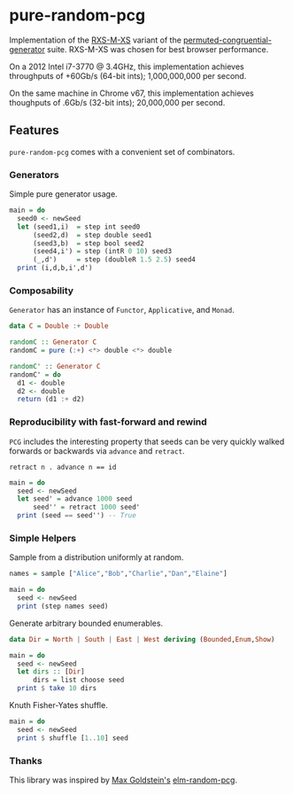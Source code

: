 # pure-random-pcg

Implementation of the [RXS-M-XS](https://en.wikipedia.org/wiki/Permuted_congruential_generator#Variants) variant of the [permuted-congruential-generator](https://en.wikipedia.org/wiki/Permuted_congruential_generator) suite. RXS-M-XS was chosen for best browser performance.

On a 2012 Intel i7-3770 @ 3.4GHz, this implementation achieves throughputs of +60Gb/s (64-bit ints); 1,000,000,000 per second.

On the same machine in Chrome v67, this implementation achieves thoughputs of .6Gb/s (32-bit ints); 20,000,000 per second.

## Features

`pure-random-pcg` comes with a convenient set of combinators.

### Generators 

Simple pure generator usage.

```haskell
main = do
  seed0 <- newSeed
  let (seed1,i)  = step int seed0
      (seed2,d)  = step double seed1
      (seed3,b)  = step bool seed2
      (seed4,i') = step (intR 0 10) seed3
      (_,d')     = step (doubleR 1.5 2.5) seed4
  print (i,d,b,i',d')
```

### Composability

`Generator` has an instance of `Functor`, `Applicative`, and `Monad`.

```haskell
data C = Double :+ Double

randomC :: Generator C
randomC = pure (:+) <*> double <*> double

randomC' :: Generator C
randomC' = do
  d1 <- double
  d2 <- double
  return (d1 :+ d2)
```

### Reproducibility with fast-forward and rewind 

`PCG` includes the interesting property that seeds can be very quickly walked forwards or backwards via `advance` and `retract`.

```retract n . advance n == id```

```haskell
main = do
  seed <- newSeed
  let seed' = advance 1000 seed
      seed'' = retract 1000 seed'
  print (seed == seed'') -- True
```

### Simple Helpers

Sample from a distribution uniformly at random.

```haskell
names = sample ["Alice","Bob","Charlie","Dan","Elaine"]

main = do
  seed <- newSeed
  print (step names seed)
```

Generate arbitrary bounded enumerables.

```haskell
data Dir = North | South | East | West deriving (Bounded,Enum,Show)

main = do
  seed <- newSeed
  let dirs :: [Dir]
      dirs = list choose seed
  print $ take 10 dirs
```

Knuth Fisher-Yates shuffle.

```haskell
main = do
  seed <- newSeed
  print $ shuffle [1..10] seed
```

### Thanks

This library was inspired by [Max Goldstein's](https://github.com/mgold) [elm-random-pcg](https://github.com/mgold/elm-random-pcg).
